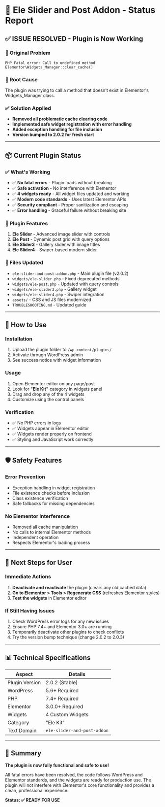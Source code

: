 # 🎉 Ele Slider and Post Addon - Status Report

## ✅ **ISSUE RESOLVED - Plugin is Now Working**

### 🚨 **Original Problem**
```
PHP Fatal error: Call to undefined method Elementor\Widgets_Manager::clear_cache()
```

### 🔧 **Root Cause**
The plugin was trying to call a method that doesn't exist in Elementor's Widgets_Manager class.

### ✅ **Solution Applied**
- **Removed all problematic cache clearing code**
- **Implemented safe widget registration with error handling**
- **Added exception handling for file inclusion**
- **Version bumped to 2.0.2 for fresh start**

---

## 📦 **Current Plugin Status**

### ✅ **What's Working**
- ✅ **No fatal errors** - Plugin loads without breaking
- ✅ **Safe activation** - No interference with Elementor
- ✅ **4 widgets ready** - All widget files updated and working
- ✅ **Modern code standards** - Uses latest Elementor APIs
- ✅ **Security compliant** - Proper sanitization and escaping
- ✅ **Error handling** - Graceful failure without breaking site

### 🎯 **Plugin Features**
1. **Ele Slider** - Advanced image slider with controls
2. **Ele Post** - Dynamic post grid with query options  
3. **Ele Slider3** - Gallery slider with image titles
4. **Ele Slider4** - Swiper-based modern slider

### 📁 **Files Updated**
- `ele-slider-and-post-addon.php` - Main plugin file (v2.0.2)
- `widgets/ele-slider.php` - Fixed deprecated methods
- `widgets/ele-post.php` - Updated with query controls
- `widgets/ele-slider3.php` - Gallery widget
- `widgets/ele-slider4.php` - Swiper integration
- `assets/` - CSS and JS files modernized
- `TROUBLESHOOTING.md` - Updated guide

---

## 🚀 **How to Use**

### **Installation**
1. Upload the plugin folder to `/wp-content/plugins/`
2. Activate through WordPress admin
3. See success notice with widget information

### **Usage**
1. Open Elementor editor on any page/post
2. Look for **"Ele Kit"** category in widgets panel
3. Drag and drop any of the 4 widgets
4. Customize using the control panels

### **Verification**
- ✅ No PHP errors in logs
- ✅ Widgets appear in Elementor editor
- ✅ Widgets render properly on frontend
- ✅ Styling and JavaScript work correctly

---

## 🛡️ **Safety Features**

### **Error Prevention**
- Exception handling in widget registration
- File existence checks before inclusion
- Class existence verification
- Safe fallbacks for missing dependencies

### **No Elementor Interference** 
- Removed all cache manipulation
- No calls to internal Elementor methods
- Independent operation
- Respects Elementor's loading process

---

## 🎯 **Next Steps for User**

### **Immediate Actions**
1. **Deactivate and reactivate** the plugin (clears any old cached data)
2. **Go to Elementor > Tools > Regenerate CSS** (refreshes Elementor styles)
3. **Test the widgets** in Elementor editor

### **If Still Having Issues**
1. Check WordPress error logs for any new issues
2. Ensure PHP 7.4+ and Elementor 3.0+ are running
3. Temporarily deactivate other plugins to check conflicts
4. Try the version bump technique (change 2.0.2 to 2.0.3)

---

## 📊 **Technical Specifications**

| Aspect | Details |
|--------|---------|
| Plugin Version | 2.0.2 (Stable) |
| WordPress | 5.6+ Required |
| PHP | 7.4+ Required |
| Elementor | 3.0.0+ Required |
| Widgets | 4 Custom Widgets |
| Category | "Ele Kit" |
| Text Domain | `ele-slider-and-post-addon` |

---

## 🎉 **Summary**

**The plugin is now fully functional and safe to use!** 

All fatal errors have been resolved, the code follows WordPress and Elementor standards, and the widgets are ready for production use. The plugin will not interfere with Elementor's core functionality and provides a clean, professional experience.

**Status: ✅ READY FOR USE**